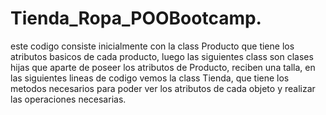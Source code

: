 # Tienda_Ropa_POOBootcamp.
este codigo consiste inicialmente con la class Producto que tiene los atributos basicos de cada producto, luego 
las siguientes class son clases hijas que aparte de poseer los atributos de Producto, reciben una talla, en las
siguientes lineas de codigo vemos la class Tienda, que tiene los metodos necesarios para poder ver los atributos de cada objeto
y realizar las operaciones necesarias.
